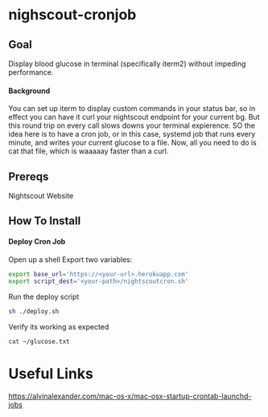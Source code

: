 # nighscout-cronjob

## Goal 
Display blood glucose in terminal (specifically iterm2) without impeding performance.

#### Background
You can set up iterm to display custom commands in your status bar, so in effect you can have it curl your nightscout endpoint for your current bg. 
But this round trip on every call slows downs your terminal expierence.
SO the idea here is to have a cron job, or in this case, systemd job that runs every minute, and writes your current glucose to a file.
Now, all you need to do is cat that file, which is waaaaay faster than a curl.

## Prereqs
Nightscout Website

## How To Install
#### Deploy Cron Job
Open up a shell
Export two variables:
```bash
export base_url='https://<your-url>.herokuapp.com'
export script_dest='<your-path>/nightscoutcron.sh'
```
Run the deploy script
```bash
sh ./deploy.sh
```
Verify its working as expected
```bash
cat ~/glucose.txt
```

# Useful Links
https://alvinalexander.com/mac-os-x/mac-osx-startup-crontab-launchd-jobs